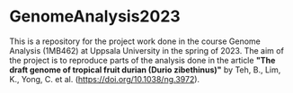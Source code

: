 # GenomeAnalysis2023
This is a repository for the project work done in the course Genome Analysis (1MB462) at Uppsala University in the spring of 2023.
The aim of the project is to reproduce parts of the analysis done in the article **"The draft genome of tropical fruit durian (Durio zibethinus)"** by Teh, B., Lim, K., Yong, C. et al. (https://doi.org/10.1038/ng.3972).

